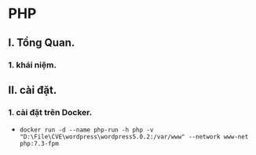 # PHP 


## I. Tổng Quan.
### 1. khái niệm.


## II. cài đặt.
### 1. cài đặt trên Docker.
- `docker run -d --name php-run -h php -v "D:\File\CVE\wordpress\wordpress5.0.2:/var/www" --network www-net php:7.3-fpm`
